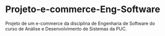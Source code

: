 # Projeto-e-commerce-Eng-Software
Projeto de um e-commerce da disciplina de Engenharia de Software do curso de Análise e Desenvolvimento de Sistemas da PUC.
